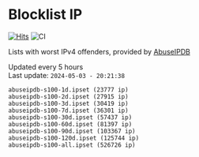 # Blocklist IP

[![Hits](https://hits.seeyoufarm.com/api/count/incr/badge.svg?url=https%3A%2F%2Fgithub.com%2Fborestad%2Fblocklist-ip%2F&count_bg=%2379C83D&title_bg=%23555555&icon=&icon_color=%23E7E7E7&title=hits&edge_flat=false)](https://hits.seeyoufarm.com)  ![CI](https://img.shields.io/github/workflow/status/borestad/blocklist-ip/CI?style=flat-square)

Lists with worst IPv4 offenders, provided by [AbuseIPDB](https://www.abuseipdb.com/)

<!-- FOOTER-PLACEHOLDER -->
Updated every 5 hours<br>
Last update: `2024-05-03 - 20:21:38`
```
abuseipdb-s100-1d.ipset (23777 ip)
abuseipdb-s100-2d.ipset (27915 ip)
abuseipdb-s100-3d.ipset (30419 ip)
abuseipdb-s100-7d.ipset (36301 ip)
abuseipdb-s100-30d.ipset (57437 ip)
abuseipdb-s100-60d.ipset (81397 ip)
abuseipdb-s100-90d.ipset (103367 ip)
abuseipdb-s100-120d.ipset (125744 ip)
abuseipdb-s100-all.ipset (526726 ip)
```
